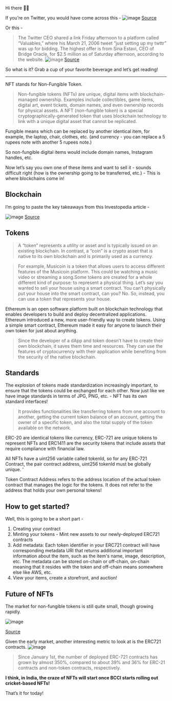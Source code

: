 Hi there 👋🏽

If you’re on Twitter, you would have come across this -
![image](https://user-images.githubusercontent.com/10815402/139591681-9412fd44-3975-44e1-9352-89057ddf1342.png)
[Source](https://www.christies.com/presscenter/pdf/9971/Joint%20Press%20Release%20-%20Metapurse%20__%20Christies%20(2)_9971_1.pdf)

Or this -
> The Twitter CEO shared a link Friday afternoon to a platform called “Valuables,” where his March 21, 2006 tweet “just setting up my twttr” was up for bidding. The highest offer is from Sina Estavi, CEO of Bridge Oracle, for $2.5 million as of Saturday afternoon, according to the website.
![image](https://user-images.githubusercontent.com/10815402/139591699-c209f0b3-136d-4215-aed0-67aa5648e982.png)
[Source](https://v.cent.co/tweet/20)

So what is it? Grab a cup of your favorite beverage and let’s get reading!

---

NFT stands for Non-Fungible Token.

> Non-fungible tokens (NFTs) are unique, digital items with blockchain-managed ownership. Examples include collectibles, game items, digital art, event tickets, domain names, and even ownership records for physical assets. A NFT (non-fungible token) is a special cryptographically-generated token that uses blockchain technology to link with a unique digital asset that cannot be replicated.

Fungible means which can be replaced by another identical item, for example, the laptop, chair, clothes, etc. (and currency - you can replace a 5 rupees note with another 5 rupees note.)

So non-fungible digital items would include domain names, Instagram handles, etc.

Now let’s say you own one of these items and want to sell it - sounds difficult right (how is the ownership going to be transferred, etc.) - This is where blockchains come in!

## Blockchain
I’m going to paste the key takeaways from this Investopedia article -

![image](https://user-images.githubusercontent.com/10815402/139591732-559d2b8f-0a33-4408-a141-64d9d98a5e72.png)
[Source](https://www.investopedia.com/terms/b/blockchain.asp)

## Tokens
> A “token” represents a utility or asset and is typically issued on an existing blockchain. In contrast, a “coin” is a crypto asset that is native to its own blockchain and is primarily used as a currency.

> For example, Musicoin is a token that allows users to access different features of the Musicoin platform. This could be watching a music video or streaming a song.Some tokens are created for a whole different kind of purpose: to represent a physical thing. Let’s say you wanted to sell your house using a smart contract. You can’t physically put your house into the smart contract, can you? No.
So, instead, you can use a token that represents your house.

Ethereum is an open software platform built on blockchain technology that enables developers to build and deploy decentralized applications. Ethereum introduced a new, more user-friendly way to create tokens. Using a simple smart contract, Ethereum made it easy for anyone to launch their own token for just about anything.

> Since the developer of a dApp and token doesn’t have to create their own blockchain, it saves them time and resources. They can use the features of cryptocurrency with their application while benefiting from the security of the native blockchain.

## Standards
The explosion of tokens made standardization increasingly important, to ensure that the tokens could be exchanged for each other. Now just like we have image standards in terms of JPG, PNG, etc. - NFT has its own standard interfaces!

> It provides functionalities like transferring tokens from one account to another, getting the current token balance of an account, getting the owner of a specific token, and also the total supply of the token available on the network.

ERC-20 are identical tokens like currency, ERC-721 are unique tokens to represent NFTs and ERC1411 are the security tokens that include assets that require compliance with financial law.

All NFTs have a uint256 variable called tokenId, so for any ERC-721 Contract, the pair contract address, uint256 tokenId must be globally unique. '

Token Contract Address refers to the address location of the actual token contract that manages the logic for the tokens. It does not refer to the address that holds your own personal tokens!

## How to get started?
Well, this is going to be a short part -
1. Creating your contract
2. Minting your tokens - Mint new assets to our newly-deployed ERC721 contracts
3. Add metadata: Each token identifier in your ERC721 contract will have corresponding metadata URI that returns additional important information about the item, such as the item's name, image, description, etc. The metadata can be stored on-chain or off-chain, on-chain meaning that it resides with the token and off-chain means somewhere else like AWS, etc.
4. View your items, create a storefront, and auction!

## Future of NFTs
The market for non-fungible tokens is still quite small, though growing rapidly.

![image](https://user-images.githubusercontent.com/10815402/139591799-0d7c829e-3a74-4286-a9dd-cc79c621d4be.png)

[Source](https://blockonomi.com/nft-market-cap-315-million/)

Given the early market, another interesting metric to look at is the ERC721 contracts.
![image](https://user-images.githubusercontent.com/10815402/139591816-8258f058-86f5-4bbf-9314-4da37e35c342.png)

> Since January 1st, the number of deployed ERC-721 contracts has grown by almost 350%, compared to about 39% and 36% for ERC-21 contracts and non-token contracts, respectively.

**I think, in India, the craze of NFTs will start once BCCI starts rolling out cricket-based NFTs!**

That’s it for today!


